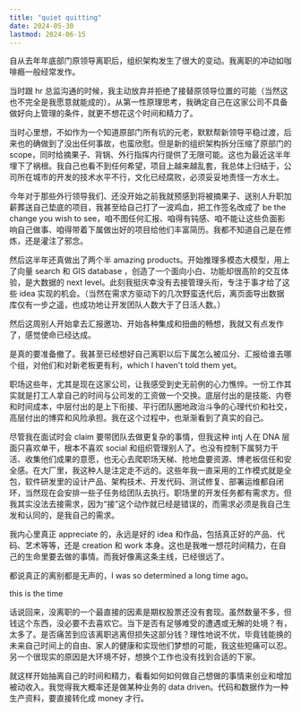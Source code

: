 ```yaml
---
title: "quiet quitting"
date: 2024-05-30
lastmod: 2024-06-15
---
```


自从去年年底部门原领导离职后，组织架构发生了很大的变动。我离职的冲动如咖啡瘾一般经常发作。

当时跟 hr 总监沟通的时候，我主动放弃并拒绝了接替原领导位置的可能（当然这也不完全是我愿意就能成的）。从第一性原理思考，我确定自己在这家公司不具备做好向上管理的条件，就更不想花这个时间和精力了。

当时心里想，不如作为一个知道原部门所有坑的元老，默默帮新领导平稳过渡，后来也的确做到了没出任何事故，也蛮欣慰。但是新的组织架构拆分压缩了原部门的 scope，同时给摘果子、背锅、外行指挥内行提供了无限可能。这也为最近这半年埋下了祸根。我自己也看不到任何希望，项目上越来越乱套，我总体上归结于，公司所在城市的开发的技术水平不行，文化已经腐败，必须妥妥地责怪一方水土。

今年对于那些外行领导我们、还没开始之前我就预感到将被摘果子、送别人升职加薪葬送自己垫底的项目，我甚至给自己打了一波鸡血，把工作签名改成了 be the change you wish to see，咱不图任何汇报、咱得有钝感、咱不能让这些负面影响自己做事、咱得带着下属做出好的项目给他们丰富简历。我都不知道自己是在修炼，还是灌注了邪念。

然后这半年还真做出了两个半 amazing products。开始推理多模态大模型，用上了向量 search 和 GIS database ，创造了一个面向小白、功能却很高阶的交互体验，是大数据的 next level。此刻我挺庆幸没有去接管理头衔，专注于事才给了这些 idea 实现的机会。（当然在需求方驱动下的几次野蛮迭代后，离页面导出数据库仅有一步之遥，也成功地让开发团队人数大于了日活人数。）

然后这周别人开始拿去汇报邀功、开始各种集成和扭曲的畅想，我就又有点发作了，感觉使命已经达成。

是真的要准备撤了。我甚至已经想好自己离职以后下属怎么被瓜分、汇报给谁去哪个组，对他们和对新老板更有利，which I haven't told them yet。

职场这些年，尤其是现在这家公司，让我感受到史无前例的心力憔悴。一份工作其实就是打工人拿自己的时间与公司发的工资做一个交换。底层付出的是技能、内卷和时间成本，中层付出的是上下衔接、平行团队圈地政治斗争的心理代价和社交，高层付出的博弈和风险承担。我在这个过程中，也渐渐看到了真实的自己。

尽管我在面试时会 claim 要带团队去做更复杂的事情，但我这种 intj 人在 DNA 层面只喜欢单干，根本不喜欢 social 和组织管理别人了。也没有控制下属努力干活、收集他们成果的意愿，也无心去爬职场天梯、抢地盘要资源、博老板信任和安全感。在大厂里，我这种人是注定走不远的。这些年我一直采用的工作模式就是全包，软件研发里的设计产品、架构技术、开发代码、测试修复、部署运维都自闭环，当然现在会安排一些子任务给团队去执行。职场里的开发任务都有需求方。但我其实没法去接需求，因为“接”这个动作就已经是错误的，而需求必须是我自己生发和认同的，是我自己的需求。

我内心里真正 appreciate 的，永远是好的 idea 和作品，包括真正好的产品、代码、艺术等等，还是 creation 和 work 本身。这也是我唯一想花时间精力，在自己的生命里要去做的事情。而我好像离这条主线，已经很远了。

都说真正的离别都是无声的，I was so determined a long time ago。

this is the time

话说回来，没离职的一个最直接的因素是期权股票还没有套现。虽然数量不多，但钱这个东西，没必要不去喜欢它。当下是否有足够难受的遭遇或无解的处境？有，太多了。是否痛苦到应该离职逃离但损失这部分钱？理性地说不优，毕竟钱能换的未来自己时间上的自由、家人的健康和实现他们梦想的可能，我这些短痛可以忍。另一个很现实的原因是大环境不好，想换个工作也没有找到合适的下家。

就这样开始抽离自己的时间和精力，看看如何如何做自己想做的事情来创业和增加被动收入。我觉得我大概率还是做某种业务的 data driven。代码和数据作为一种生产资料，要直接转化成 money 才行。

